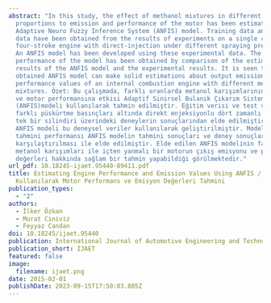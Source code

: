 ```yaml
---
abstract: "In this study, the effect of methanol mixtures in different
  proportions to emission and performance of the motor has been estimated using
  Adaptive Neuro Fuzzy Inference System (ANFIS) model. Training data and test
  data have been obtained from the results of experiments on a single cylinder,
  four-stroke engine with direct-injection under different spraying pressures.
  An ANFIS model has been developed using these experimental data. The estimated
  performance of the model has been obtained by comparison of the estimated
  results of the ANFIS model and the experimental results. It is seen that the
  obtained ANFIS model can make solid estimations about output emission and
  performance values of an internal combustion engine with different methanol
  mixtures. Özet: Bu çalışmada, farklı oranlarda metanol karışımlarının emisyona
  ve motor performansına etkisi Adaptif Sinirsel Bulanık Çıkarım Sistemi
  (ANFIS)modeli kullanılarak tahmin edilmiştir. Eğitim verisi ve test verileri,
  farklı püskürtme basınçları altında direkt enjeksiyonlu dört zamanlı motorun
  tek bir silindiri üzerindeki deneylerin sonuçlarından elde edilmiştir. Bir
  ANFIS modeli bu deneysel veriler kullanılarak geliştirilmiştir. Modelin
  tahmini performansı ANFIS modelin tahmini sonuçları ve deney sonuçlarının
  karşılaştırılması ile elde edilmiştir. Elde edilen ANFIS modelinin farklı
  metanol karışımları ile içten yanmalı bir motorun çıkış emisyonu ve performans
  değerleri hakkında sağlam bir tahmin yapabildiği görülmektedir."
url_pdf: 10.18245-ijaet.95440-89411.pdf
title: Estimating Engine Performance and Emission Values Using ANFIS / ANFIS
  Kullanılarak Motor Performans ve Emisyon Değerleri Tahmini
publication_types:
  - "2"
authors:
  - İlker Özkan
  - Murat Ci̇ni̇vi̇z
  - Feyyaz Candan
doi: 10.18245/ijaet.95440
publication: International Journal of Automotive Engineering and Technologies
publication_short: IJAET
featured: false
image:
  filename: ijaet.png
date: 2015-02-01
publishDate: 2023-09-15T17:50:03.885Z
---
```

